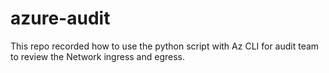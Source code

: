 # azure-audit
This repo recorded how to use the python script with Az CLI for audit team to review the Network ingress and egress.
